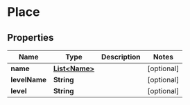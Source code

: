 

# Place


## Properties

Name | Type | Description | Notes
------------ | ------------- | ------------- | -------------
**name** | [**List&lt;Name&gt;**](Name.md) |  |  [optional]
**levelName** | **String** |  |  [optional]
**level** | **String** |  |  [optional]



